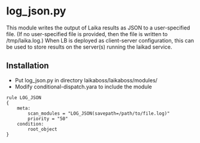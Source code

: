 log_json.py
================

This module writes the output of Laika results as JSON to a user-specified file. (If no user-specified file is provided, then the file is written to /tmp/laika.log.) When LB is deployed as client-server configuration, this can be used to store results on the server(s) running the laikad service.

Installation
---
* Put log_json.py in directory laikaboss/laikaboss/modules/
* Modify conditional-dispatch.yara to include the module
```
rule LOG_JSON
{
    meta:
        scan_modules = "LOG_JSON(savepath=/path/to/file.log)"
        priority = "50"
    condition:
        root_object
}
```
